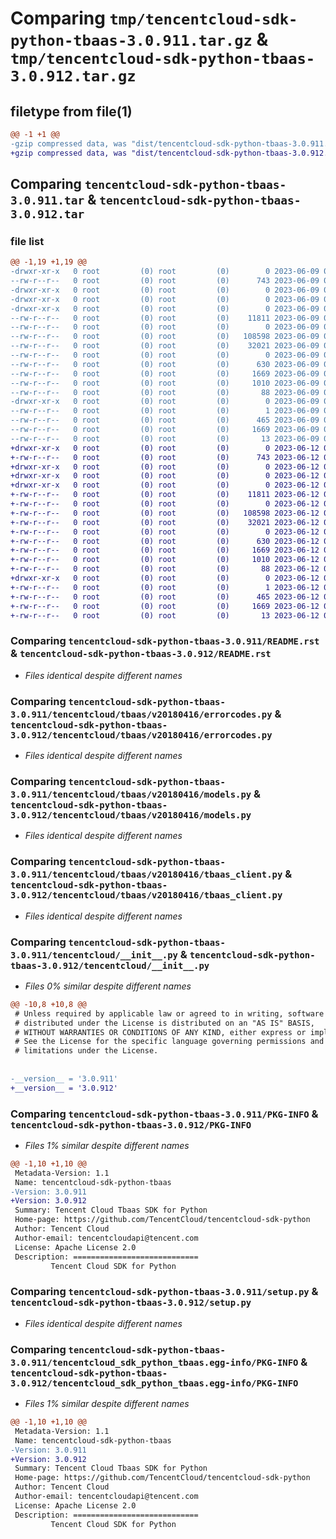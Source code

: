 # Comparing `tmp/tencentcloud-sdk-python-tbaas-3.0.911.tar.gz` & `tmp/tencentcloud-sdk-python-tbaas-3.0.912.tar.gz`

## filetype from file(1)

```diff
@@ -1 +1 @@
-gzip compressed data, was "dist/tencentcloud-sdk-python-tbaas-3.0.911.tar", last modified: Fri Jun  9 02:27:23 2023, max compression
+gzip compressed data, was "dist/tencentcloud-sdk-python-tbaas-3.0.912.tar", last modified: Mon Jun 12 03:12:12 2023, max compression
```

## Comparing `tencentcloud-sdk-python-tbaas-3.0.911.tar` & `tencentcloud-sdk-python-tbaas-3.0.912.tar`

### file list

```diff
@@ -1,19 +1,19 @@
-drwxr-xr-x   0 root         (0) root         (0)        0 2023-06-09 02:27:23.000000 tencentcloud-sdk-python-tbaas-3.0.911/
--rw-r--r--   0 root         (0) root         (0)      743 2023-06-09 02:27:23.000000 tencentcloud-sdk-python-tbaas-3.0.911/README.rst
-drwxr-xr-x   0 root         (0) root         (0)        0 2023-06-09 02:27:23.000000 tencentcloud-sdk-python-tbaas-3.0.911/tencentcloud/
-drwxr-xr-x   0 root         (0) root         (0)        0 2023-06-09 02:27:23.000000 tencentcloud-sdk-python-tbaas-3.0.911/tencentcloud/tbaas/
-drwxr-xr-x   0 root         (0) root         (0)        0 2023-06-09 02:27:23.000000 tencentcloud-sdk-python-tbaas-3.0.911/tencentcloud/tbaas/v20180416/
--rw-r--r--   0 root         (0) root         (0)    11811 2023-06-09 02:27:23.000000 tencentcloud-sdk-python-tbaas-3.0.911/tencentcloud/tbaas/v20180416/errorcodes.py
--rw-r--r--   0 root         (0) root         (0)        0 2023-06-09 02:27:23.000000 tencentcloud-sdk-python-tbaas-3.0.911/tencentcloud/tbaas/v20180416/__init__.py
--rw-r--r--   0 root         (0) root         (0)   108598 2023-06-09 02:27:23.000000 tencentcloud-sdk-python-tbaas-3.0.911/tencentcloud/tbaas/v20180416/models.py
--rw-r--r--   0 root         (0) root         (0)    32021 2023-06-09 02:27:23.000000 tencentcloud-sdk-python-tbaas-3.0.911/tencentcloud/tbaas/v20180416/tbaas_client.py
--rw-r--r--   0 root         (0) root         (0)        0 2023-06-09 02:27:23.000000 tencentcloud-sdk-python-tbaas-3.0.911/tencentcloud/tbaas/__init__.py
--rw-r--r--   0 root         (0) root         (0)      630 2023-06-09 02:27:23.000000 tencentcloud-sdk-python-tbaas-3.0.911/tencentcloud/__init__.py
--rw-r--r--   0 root         (0) root         (0)     1669 2023-06-09 02:27:23.000000 tencentcloud-sdk-python-tbaas-3.0.911/PKG-INFO
--rw-r--r--   0 root         (0) root         (0)     1010 2023-06-09 02:27:23.000000 tencentcloud-sdk-python-tbaas-3.0.911/setup.py
--rw-r--r--   0 root         (0) root         (0)       88 2023-06-09 02:27:23.000000 tencentcloud-sdk-python-tbaas-3.0.911/setup.cfg
-drwxr-xr-x   0 root         (0) root         (0)        0 2023-06-09 02:27:23.000000 tencentcloud-sdk-python-tbaas-3.0.911/tencentcloud_sdk_python_tbaas.egg-info/
--rw-r--r--   0 root         (0) root         (0)        1 2023-06-09 02:27:23.000000 tencentcloud-sdk-python-tbaas-3.0.911/tencentcloud_sdk_python_tbaas.egg-info/dependency_links.txt
--rw-r--r--   0 root         (0) root         (0)      465 2023-06-09 02:27:23.000000 tencentcloud-sdk-python-tbaas-3.0.911/tencentcloud_sdk_python_tbaas.egg-info/SOURCES.txt
--rw-r--r--   0 root         (0) root         (0)     1669 2023-06-09 02:27:23.000000 tencentcloud-sdk-python-tbaas-3.0.911/tencentcloud_sdk_python_tbaas.egg-info/PKG-INFO
--rw-r--r--   0 root         (0) root         (0)       13 2023-06-09 02:27:23.000000 tencentcloud-sdk-python-tbaas-3.0.911/tencentcloud_sdk_python_tbaas.egg-info/top_level.txt
+drwxr-xr-x   0 root         (0) root         (0)        0 2023-06-12 03:12:12.000000 tencentcloud-sdk-python-tbaas-3.0.912/
+-rw-r--r--   0 root         (0) root         (0)      743 2023-06-12 03:12:12.000000 tencentcloud-sdk-python-tbaas-3.0.912/README.rst
+drwxr-xr-x   0 root         (0) root         (0)        0 2023-06-12 03:12:12.000000 tencentcloud-sdk-python-tbaas-3.0.912/tencentcloud/
+drwxr-xr-x   0 root         (0) root         (0)        0 2023-06-12 03:12:12.000000 tencentcloud-sdk-python-tbaas-3.0.912/tencentcloud/tbaas/
+drwxr-xr-x   0 root         (0) root         (0)        0 2023-06-12 03:12:12.000000 tencentcloud-sdk-python-tbaas-3.0.912/tencentcloud/tbaas/v20180416/
+-rw-r--r--   0 root         (0) root         (0)    11811 2023-06-12 03:12:12.000000 tencentcloud-sdk-python-tbaas-3.0.912/tencentcloud/tbaas/v20180416/errorcodes.py
+-rw-r--r--   0 root         (0) root         (0)        0 2023-06-12 03:12:12.000000 tencentcloud-sdk-python-tbaas-3.0.912/tencentcloud/tbaas/v20180416/__init__.py
+-rw-r--r--   0 root         (0) root         (0)   108598 2023-06-12 03:12:12.000000 tencentcloud-sdk-python-tbaas-3.0.912/tencentcloud/tbaas/v20180416/models.py
+-rw-r--r--   0 root         (0) root         (0)    32021 2023-06-12 03:12:12.000000 tencentcloud-sdk-python-tbaas-3.0.912/tencentcloud/tbaas/v20180416/tbaas_client.py
+-rw-r--r--   0 root         (0) root         (0)        0 2023-06-12 03:12:12.000000 tencentcloud-sdk-python-tbaas-3.0.912/tencentcloud/tbaas/__init__.py
+-rw-r--r--   0 root         (0) root         (0)      630 2023-06-12 03:12:12.000000 tencentcloud-sdk-python-tbaas-3.0.912/tencentcloud/__init__.py
+-rw-r--r--   0 root         (0) root         (0)     1669 2023-06-12 03:12:12.000000 tencentcloud-sdk-python-tbaas-3.0.912/PKG-INFO
+-rw-r--r--   0 root         (0) root         (0)     1010 2023-06-12 03:12:12.000000 tencentcloud-sdk-python-tbaas-3.0.912/setup.py
+-rw-r--r--   0 root         (0) root         (0)       88 2023-06-12 03:12:12.000000 tencentcloud-sdk-python-tbaas-3.0.912/setup.cfg
+drwxr-xr-x   0 root         (0) root         (0)        0 2023-06-12 03:12:12.000000 tencentcloud-sdk-python-tbaas-3.0.912/tencentcloud_sdk_python_tbaas.egg-info/
+-rw-r--r--   0 root         (0) root         (0)        1 2023-06-12 03:12:12.000000 tencentcloud-sdk-python-tbaas-3.0.912/tencentcloud_sdk_python_tbaas.egg-info/dependency_links.txt
+-rw-r--r--   0 root         (0) root         (0)      465 2023-06-12 03:12:12.000000 tencentcloud-sdk-python-tbaas-3.0.912/tencentcloud_sdk_python_tbaas.egg-info/SOURCES.txt
+-rw-r--r--   0 root         (0) root         (0)     1669 2023-06-12 03:12:12.000000 tencentcloud-sdk-python-tbaas-3.0.912/tencentcloud_sdk_python_tbaas.egg-info/PKG-INFO
+-rw-r--r--   0 root         (0) root         (0)       13 2023-06-12 03:12:12.000000 tencentcloud-sdk-python-tbaas-3.0.912/tencentcloud_sdk_python_tbaas.egg-info/top_level.txt
```

### Comparing `tencentcloud-sdk-python-tbaas-3.0.911/README.rst` & `tencentcloud-sdk-python-tbaas-3.0.912/README.rst`

 * *Files identical despite different names*

### Comparing `tencentcloud-sdk-python-tbaas-3.0.911/tencentcloud/tbaas/v20180416/errorcodes.py` & `tencentcloud-sdk-python-tbaas-3.0.912/tencentcloud/tbaas/v20180416/errorcodes.py`

 * *Files identical despite different names*

### Comparing `tencentcloud-sdk-python-tbaas-3.0.911/tencentcloud/tbaas/v20180416/models.py` & `tencentcloud-sdk-python-tbaas-3.0.912/tencentcloud/tbaas/v20180416/models.py`

 * *Files identical despite different names*

### Comparing `tencentcloud-sdk-python-tbaas-3.0.911/tencentcloud/tbaas/v20180416/tbaas_client.py` & `tencentcloud-sdk-python-tbaas-3.0.912/tencentcloud/tbaas/v20180416/tbaas_client.py`

 * *Files identical despite different names*

### Comparing `tencentcloud-sdk-python-tbaas-3.0.911/tencentcloud/__init__.py` & `tencentcloud-sdk-python-tbaas-3.0.912/tencentcloud/__init__.py`

 * *Files 0% similar despite different names*

```diff
@@ -10,8 +10,8 @@
 # Unless required by applicable law or agreed to in writing, software
 # distributed under the License is distributed on an "AS IS" BASIS,
 # WITHOUT WARRANTIES OR CONDITIONS OF ANY KIND, either express or implied.
 # See the License for the specific language governing permissions and
 # limitations under the License.
 
 
-__version__ = '3.0.911'
+__version__ = '3.0.912'
```

### Comparing `tencentcloud-sdk-python-tbaas-3.0.911/PKG-INFO` & `tencentcloud-sdk-python-tbaas-3.0.912/PKG-INFO`

 * *Files 1% similar despite different names*

```diff
@@ -1,10 +1,10 @@
 Metadata-Version: 1.1
 Name: tencentcloud-sdk-python-tbaas
-Version: 3.0.911
+Version: 3.0.912
 Summary: Tencent Cloud Tbaas SDK for Python
 Home-page: https://github.com/TencentCloud/tencentcloud-sdk-python
 Author: Tencent Cloud
 Author-email: tencentcloudapi@tencent.com
 License: Apache License 2.0
 Description: ============================
         Tencent Cloud SDK for Python
```

### Comparing `tencentcloud-sdk-python-tbaas-3.0.911/setup.py` & `tencentcloud-sdk-python-tbaas-3.0.912/setup.py`

 * *Files identical despite different names*

### Comparing `tencentcloud-sdk-python-tbaas-3.0.911/tencentcloud_sdk_python_tbaas.egg-info/PKG-INFO` & `tencentcloud-sdk-python-tbaas-3.0.912/tencentcloud_sdk_python_tbaas.egg-info/PKG-INFO`

 * *Files 1% similar despite different names*

```diff
@@ -1,10 +1,10 @@
 Metadata-Version: 1.1
 Name: tencentcloud-sdk-python-tbaas
-Version: 3.0.911
+Version: 3.0.912
 Summary: Tencent Cloud Tbaas SDK for Python
 Home-page: https://github.com/TencentCloud/tencentcloud-sdk-python
 Author: Tencent Cloud
 Author-email: tencentcloudapi@tencent.com
 License: Apache License 2.0
 Description: ============================
         Tencent Cloud SDK for Python
```


